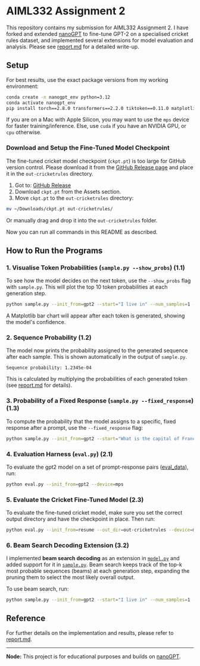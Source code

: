 # AIML332 Assignment 2

This repository contains my submission for AIML332 Assignment 2. I have forked and extended [nanoGPT](https://github.com/karpathy/nanoGPT) to fine-tune GPT-2 on a specialised cricket rules dataset, and implemented several extensions for model evaluation and analysis. Please see [report.md](report.md) for a detailed write-up.

## Setup

For best results, use the exact package versions from my working environment:

```bash
conda create -n nanogpt_env python=3.12
conda activate nanogpt_env
pip install torch==2.8.0 transformers==2.2.0 tiktoken==0.11.0 matplotlib==3.10.6
```

If you are on a Mac with Apple Silicon, you may want to use the `mps` device for faster training/inference. Else, use `cuda` if you have an NVIDIA GPU, or `cpu` otherwise.

### Download and Setup the Fine-Tuned Model Checkpoint

The fine-tuned cricket model checkpoint (`ckpt.pt`) is too large for GitHub version control. Please download it from the [GitHub Release page](https://github.com/AlexanderHeffernan/nanoGPT-AIML332-A2/releases/tag/1.0) and place it in the `out-cricketrules` directory.

1. Got to: [GitHub Release](https://github.com/AlexanderHeffernan/nanoGPT-AIML332-A2/releases/tag/1.0)
2. Download `ckpt.pt` from the Assets section.
3. Move `ckpt.pt` to the `out-cricketrules` directory:
```bash
mv ~/Downloads/ckpt.pt out-cricketrules/
```
Or manually drag and drop it into the `out-cricketrules` folder.

Now you can run all commands in this README as described.

## How to Run the Programs

### 1. Visualise Token Probabilities (`sample.py --show_probs`) (1.1)

To see how the model decides on the next token, use the `--show_probs` flag with `sample.py`. This will plot the top 10 token probabilities at each generation step.

```bash
python sample.py --init_from=gpt2 --start="I live in" --num_samples=1 --max_new_tokens=20 --device=mps --show_probs=True
```

A Matplotlib bar chart will appear after each token is generated, showing the model's confidence.

### 2. Sequence Probability (1.2)

The model now prints the probability assigned to the generated sequence after each sample. This is shown automatically in the output of `sample.py`.

```
Sequence probability: 1.2345e-04
```

This is calculated by multiplying the probabilities of each generated token (see [report.md](report.md) for details).

### 3. Probability of a Fixed Response (`sample.py --fixed_response`) (1.3)

To compute the probability that the model assigns to a specific, fixed response after a prompt, use the `--fixed_response` flag:

```bash
python sample.py --init_from=gpt2 --start="What is the capital of France?" --fixed_response="The capital of France is Paris." --num_samples=1 --device=mps
```

### 4. Evaluation Harness (`eval.py`) (2.1)

To evaluate the gpt2 model on a set of prompt-response pairs ([eval_data](eval_data.json)), run:

```bash
python eval.py --init_from=gpt2 --device=mps
```

### 5. Evaluate the Cricket Fine-Tuned Model (2.3)

To evaluate the fine-tuned cricket model, make sure you set the correct output directory and have the checkpoint in place. Then run:

```bash
python eval.py --init_from=resume --out_dir=out-cricketrules --device=mps
```

### 6. Beam Search Decoding Extension (3.2)

I implemented **beam search decoding** as an extension in [`model.py`](model.py) and added support for it in [`sample.py`](sample.py). Beam search keeps track of the top-k most probable sequences (beams) at each generation step, expanding the pruning them to select the most likely overall output.

To use beam search, run:

```bash
python sample.py --init_from=gpt2 --start="I live in" --num_samples=1 --max_new_tokens=20 --device=mps --beam_search=True --beam_width=3
```

## Reference

For further details on the implementation and results, please refer to [report.md](report.md).

---
**Node:** This project is for educational purposes and builds on [nanoGPT](https://github.com/karpathy/nanoGPT).